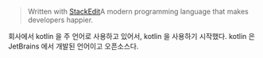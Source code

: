 


> Written with [StackEdit](https://stackedit.io/)A modern programming language 
that makes developers happier.

회사에서 kotlin 을 주 언어로 사용하고 있어서, kotlin 을 사용하기 시작했다. 
kotlin 은 JetBrains 에서 개발된 언어이고 오픈소스다.


<!--stackedit_data:
eyJoaXN0b3J5IjpbLTE0MzQyMzIwMzEsNzMwOTk4MTE2XX0=
-->